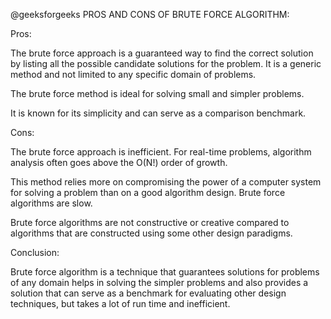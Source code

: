 @geeksforgeeks
PROS AND CONS OF BRUTE FORCE ALGORITHM:

Pros:

The brute force approach is a guaranteed way to find the correct solution by listing all the possible candidate solutions for the problem.
It is a generic method and not limited to any specific domain of problems.

The brute force method is ideal for solving small and simpler problems.

It is known for its simplicity and can serve as a comparison benchmark.

Cons:

The brute force approach is inefficient. For real-time problems, algorithm analysis often goes above the O(N!) order of growth.

This method relies more on compromising the power of a computer system for solving a problem than on a good algorithm design.
Brute force algorithms are slow.

Brute force algorithms are not constructive or creative compared to algorithms that are constructed using some other design paradigms.

Conclusion:

Brute force algorithm is a technique that guarantees solutions for problems of any domain helps in solving the simpler problems and also provides a solution that can serve as a benchmark for evaluating other design techniques, but takes a lot of run time and inefficient.